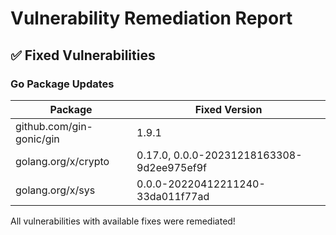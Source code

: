 # Vulnerability Remediation Report

## ✅ Fixed Vulnerabilities

### Go Package Updates
| Package | Fixed Version |
| ------- | ------------- |
| github.com/gin-gonic/gin | 1.9.1 |
| golang.org/x/crypto | 0.17.0, 0.0.0-20231218163308-9d2ee975ef9f |
| golang.org/x/sys | 0.0.0-20220412211240-33da011f77ad |


All vulnerabilities with available fixes were remediated!
